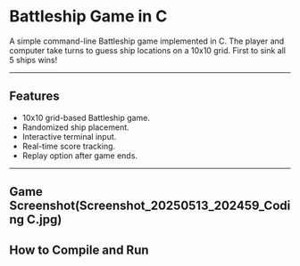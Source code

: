 # Battleship Game in C

A simple command-line Battleship game implemented in C. The player and computer take turns to guess ship locations on a 10x10 grid. First to sink all 5 ships wins!

---

## Features

- 10x10 grid-based Battleship game.
- Randomized ship placement.
- Interactive terminal input.
- Real-time score tracking.
- Replay option after game ends.

---
## Game Screenshot(Screenshot_20250513_202459_Coding C.jpg)
## How to Compile and Run
